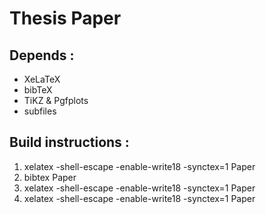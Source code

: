 # Thesis Paper  

## Depends :
- XeLaTeX
- bibTeX
- TiKZ & Pgfplots
- subfiles  

## Build instructions :
1. xelatex -shell-escape -enable-write18 -synctex=1 Paper
2. bibtex Paper
3. xelatex -shell-escape -enable-write18 -synctex=1 Paper
4. xelatex -shell-escape -enable-write18 -synctex=1 Paper
